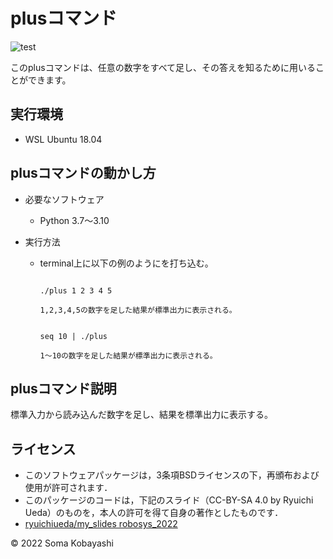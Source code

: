 # plusコマンド
![test](https://github.com/SomaKobayashi/robosys2022/actions/workflows/test.yml/badge.svg)

このplusコマンドは、任意の数字をすべて足し、その答えを知るために用いることができます。

## 実行環境

* WSL Ubuntu 18.04

## plusコマンドの動かし方

* 必要なソフトウェア
  * Python 3.7～3.10

* 実行方法
  * terminal上に以下の例のようにを打ち込む。
      ```

      ./plus 1 2 3 4 5

      ```

        1,2,3,4,5の数字を足した結果が標準出力に表示される。

      ```

      seq 10 | ./plus

      ```
   
        1～10の数字を足した結果が標準出力に表示される。

## plusコマンド説明

標準入力から読み込んだ数字を足し、結果を標準出力に表示する。

## ライセンス

* このソフトウェアパッケージは，3条項BSDライセンスの下，再頒布および使用が許可されます．
* このパッケージのコードは，下記のスライド（CC-BY-SA 4.0 by Ryuichi Ueda）のものを，本人の許可を得て自身の著作としたものです．
* [ryuichiueda/my_slides robosys_2022](https://github.com/ryuichiueda/my_slides/tree/master/robosys_2022)

© 2022 Soma Kobayashi

